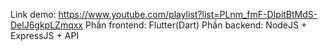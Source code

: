 Link demo: https://www.youtube.com/playlist?list=PLnm_fmF-DIpitBtMdS-DelJ6gkpLZmqxx
Phần frontend: Flutter(Dart)
Phần backend: NodeJS + ExpressJS + API
